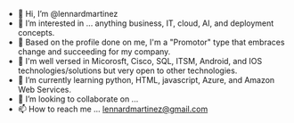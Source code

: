 - 👋 Hi, I’m @lennardmartinez
- 👀 I’m interested in ... anything business, IT, cloud, AI, and deployment concepts.  
- 💞️ Based on the profile done on me, I'm a "Promotor" type that embraces change and succeeding for my company.
- 👀 I'm well versed in Micorosft, Cisco, SQL, ITSM, Android, and IOS technologies/solutions but very open to other technologies.
- 🌱 I’m currently learning python, HTML, javascript, Azure, and Amazon Web Services.
- 💞️ I’m looking to collaborate on ...
- 📫 How to reach me ... lennardmartinez@gmail.com

<!---
lennardmartinez/lennardmartinez is a ✨ special ✨ repository because its `README.md` (this file) appears on your GitHub profile.
You can click the Preview link to take a look at your changes.
--->
